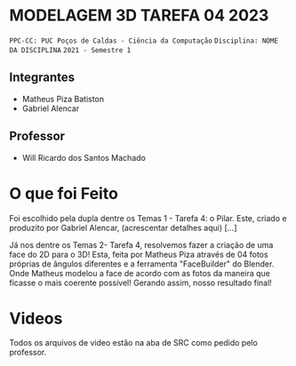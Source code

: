 # MODELAGEM 3D TAREFA 04 2023

`PPC-CC: PUC Poços de Caldas - Ciência da Computação`
`Disciplina: NOME DA DISCIPLINA`
`2021 - Semestre 1`

## Integrantes

- Matheus Piza Batiston
- Gabriel Alencar

## Professor

- Will Ricardo dos Santos Machado

# O que foi Feito

Foi escolhido pela dupla dentre os Temas 1 - Tarefa 4: o Pilar. Este, criado e produzito por Gabriel Alencar, (acrescentar detalhes aqui) [...]

Já nos dentre os Temas 2- Tarefa 4, resolvemos fazer a criação de uma face do 2D para o 3D! Esta, feita por Matheus Piza através de 04 fotos próprias de ângulos diferentes e a ferramenta "FaceBuilder" do Blender.
Onde Matheus modelou a face de acordo com as fotos da maneira que ficasse o mais coerente possível! Gerando assim, nosso resultado final!


# Videos

Todos os arquivos de video estão na aba de SRC como pedido pelo professor.
